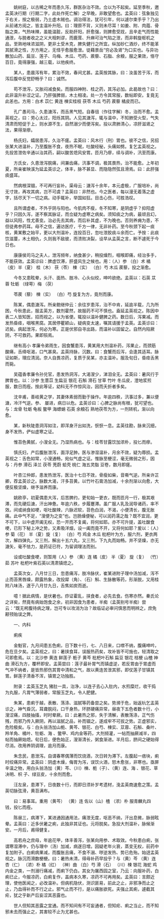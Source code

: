<!-- { "loadSidebar": true } -->
　　姚树庭，以古稀之年而患久泻，群医杂治不效。佥以为不起矣。延至季秋，邀孟英决行期（行期二字，此处作死亡解）之早晚，非敢望愈也。孟英曰：弦象独见于右关，按之极弱，乃土虚木贼也。调治得法，犹可引年，何以遽尔束手乎？乃出从前诸方阅之，皆主温补升阳。曰：理原不背，义则未尽耳！如姜、附、肉蔻、骨脂之类，气热味辣，虽能温脏，反助肝阳，肝愈强，则脾愈受戕，且辛走气而性能通泄，与脱者收之之义大相刺谬，而鹿茸、升麻可治气陷之泄，而非斡旋枢机之品，至熟地味浓滋阴，更非土受木克，脾失健行之所宜。纵加砂仁酒炒，终不能革其腻滑之性，方方用之，无怪乎愈服愈泄。徒藉景岳“穷必及肾”为口实也。与异功散加山药、扁豆、莲子、乌梅、木瓜、芍药、蒺藜、石脂、余粮，服之果效，恪守百日，竟得康强，越三载，以他疾终。

　　某人，患晨泻有年，累治不效，春间尤甚。孟英按其脉，曰：汝虽苦于泻，而泻后腹中反觉舒畅乎？曰：诚然。

　　苟不泄泻，又胀闷减食矣。而服四神附、桂之药，其泻必加。此曷故也？曰：此非温升补涩之证。乃肝强脾弱，木土相凌。处一方令其常服，数帖即安。复竟无此恙也。方用：白术 苡仁 黄连 楝实桂枝 茯苓 木瓜 芍药 蒺藜 橘皮而已。

　　孔广愚司马，久患溏泻，而舌黑气短。自春徂（作往字解）冬，治而不愈。孟英视之，曰：劳心太过，阳烁其阴。人见其溏泻，辄与温中，不知肺受火型，气失清肃而短促于上，则水源不生，自然溺少而便泻矣。投以肃肺清心，凉肝滋肾之法，果得渐瘳。

　　杨氏妇，孀居患泻，久治不瘥。孟英曰：风木行（刑）胃也。彼不之信，另招张某大进温补，乃至腹胀不食，夜热不眠，吐酸经秘，头痛如劈。复乞孟英视之。先投苦泄佐辛通以治其药，嗣以酸苦熄风安胃。匝月乃瘳，续与调补，汛至而康。

　　方氏女，久患泄泻脘痛，间兼齿痛，汛事不调，极其畏热，治不能愈。上年初夏，所亲崔映溪为延孟英诊之，体丰，脉不甚显、而隐隐然弦且滑焉。曰：此肝强痰盛耳。

　　然病根深锢，不可再行妄补。渠母云：溏泻十余年，本元虚极，广服培补，尚无寸效，再攻其病，岂不可虞？孟英曰：非然也。今之医者，每以漫无着落之虚字，括尽天下一切之病。动手辄补，举国如狂。目击心伤，可胜浩叹。

　　且所谓虚者，不外乎阴与阳也。今肌肉不瘦，冬不知寒，是阴虚乎？抑阳虚乎？只因久泻，遂不察其脉证，而佥疑为虚寒之病矣。须知痰之为病，最顽且幻，益以风阳，性尤善变。治必先去其病，而后补其虚，不为晚也。否则养痈为患，不但徒弗参药耳。母不之信，遍访医疗，千方一律，无非补药。至今秋颈下起一痰核，黄某敷之始平，更以大剂温补，连投百日，忽吐泄胶痰斗余而亡。予按：此痰饮滋蔓，木土相仇，久则我不敌彼，而溃败决裂，设早从孟英之言，断不遽死于今日也。

　　康康侯司马之夫人，泄泻频年，纳食甚少，稍投燥烈，咽喉即痛，经治多手，不能获效。孟英诊曰：脾虚饮滞，肝盛风生之候也。用：（人）参 （白）术 橘（皮）半（夏） 桂（木） 茯（苓） 楝（实） （白）芍 木瓜 蒺藜，投之渐愈。

　　今冬又患眩晕，头汗、面热、肢冷、心头似绞，呻吟欲绝。孟英以：石英 苁蓉 牡蛎 （绿萼）梅 （茯）

　　苓蒺（藜） 楝（实） （白）芍 旋复为方，竟剂而康。

　　陈某，偶患溏泻。所亲鲍继仲云：余往岁患泻，治不中肯，延逾半载，几为所困，今秋患此，服孟英方，数剂霍然，故服药不可不慎也。盍延孟英视之。陈因中表二人皆知医，招而视之，以为省便。辄投以温补健脾之药。数日后，泻果减。而发热昏痉，咽喉黑腐。其居停瞿颖山，疑病变太速，嘱其请援于孟英。孟英诊曰：迟矣。病起泄泻，何必为寒。正是伏邪自寻出路，而温补以固留之。自然内陷厥阴，不可救药。果即殒焉。

　　继有高小 孝廉令弟雨生，因食蟹患泻，黄某用大剂温补药，泻果止，而颈筋酸痛，舌绛呕渴，口气甚臭。孟英持脉，沉数。曰：食蟹而后泻，会逢其适耳。脉证如斯，理应清润。奈人自畏凉药，复质于吴某，亦主温补。服及旬日，昏痉舌黑而毙。

　　吴蕴香孝廉令孙兑官，患发热洞泻，大渴溲少，涕泪全无。孟英曰：暑风行于脾胃也。以：沙参 生薏苡 生扁豆 银花 石斛 滑石 甘草 竹叶 冬瓜皮，澄地浆煎服，数日而痊。按此等证，幼科无不作惊风治，因而夭折者多矣。

　　沈辛甫，善岐黄之学，其妻体素弱而勤于操作。年逾四秩，汛事过多，兼以便溏，冷汗气逆。参、 屡进，病日以危。孟英诊曰：心脾之脉尚有根，犹可望也。与：龙骨 牡蛎 龟板 鳖甲 海螵蛸 石英 余粮石 熟地茯苓为方，一剂转机，渐以向愈。

　　某，新秋陡患洞泻如注，即浑身汗出如洗，恹恹一息。孟英往勘，脉来沉细，身不发热，俨似虚寒之证。

　　惟苔色黄腻，小溲全无。乃湿热病也。与：桂苓甘露饮加浓朴，投匕而瘳。

　　慎氏妇，产后腹胀泄泻，面浮足肿。医与渗湿温补，月余不效，疑为蓐损。孟英视之：舌色如常，小溲通畅，宛似气虚之证。惟脉至梗涩，毫无微弱之形，因与：丹参 滑石 泽兰 茯苓 茺蔚 蛤壳 桃仁 海五灵脂 豆卷，数月即瘥。

　　叶杏江仲郎，患发热泄泻，医治十七日不效，骨瘦如柴，音嘶气逆。所亲许芷卿，荐孟英诊之。脉数大渴，汗多苔黄。以竹叶石膏汤加减，十余剂渐以向愈，大便反极坚燥，继予滋养而康。

　　姚欧亭，初夏偶患大泻，后苦脾约，更旬始一更衣，既而匝月一行，极其艰滞，而先硬后溏，汗出神惫。年逾六秩，步履蹇滞。虽广服人乳及润导诸药，率不效。间或纳食如哽，呕吐酸辣，六脉迟软，苔色白润，不渴，小便清长，腹无胀痛。此中气不足，“溲便为之变”也。岂肠燥便秘，可以润药濡之哉？既不宜润，更不可下，以中虚开阖无权，恐一开而不复阖，将何如耶。亦不可升提，盖吐酸食哽，已形下秘上冲之势，又素吸洋烟，设一阖而竟不开，又将何如耶？爰以：（人）参 菊（花） 半（夏）旋（复） （白）芍 鸡金 木瓜 枇杷叶为方，服六剂，更衣两次，解四弹丸，又三剂，解出十五六丸，又三剂，下九丸而始畅。并不坚燥，亦无溏矢，毫不怯力，是药证已符，为留调理法而别。

　　设或吐酸食哽，则暂用（人）参 （黄）连 橘（皮） 半（夏） 旋（复） （竹）茹 苏叶 枇杷叶紫石英以清肃镇熄之。

　　孟英次女，八月廿三日，忽患痛泻，肢冷脉伏，崔某进附子理中汤加减，泻不止而苔黑唇燥，颇露热象，改投犀（角）、（石）斛、生脉散等药，形渐脱，又用桂附八味汤，遂于八月廿九日，舌焦如炭而逝。

　　噫！据此病情，是伏暑也。痧证霍乱，挟食者，必先去食。伤寒亦然。秦氏论之详矣，然竟有病始饱食之余，初非因食为患者，半痴（孟英别号半痴）尝云：“既无枵腹待病之理，岂可专以攻消为治？故临证必审问慎思而明辨之，庶免颟顸贻误之弊。

　　一、内科

　　痢疾

　　金魁官，九月间患五色痢，日下数十行，七、八日来，口噤不纳，腹痛呻吟，危在旦夕矣。孟英视之，曰：暑挟食耳，误服热药矣，攻补皆不可施也，轻清取之可即愈焉。以：北沙参 黄连 鲜莲子 栀子 黄芩 枇杷叶石斛 扁豆 银花 桔梗 山楂 神曲 滑石为方，覆杯即安。孟英尝曰：莲子最补胃气而镇虚逆，若反胃由于胃虚而气冲不纳者，是皆热邪伤其胃中清和之气，故以黄连苦泄其邪，即仗莲子甘镇其胃。鲜莲子清香不浑，镇胃之功独胜。

　　附录：孟英玉芝丸 猪肚一具，治净，以连子去心入肚内，水煎糜烂，收干捣为丸服，凡胃气薄弱者，常服玉芝丸，令人肥健。

　　朱某，患痢于越，表散、荡涤、滋腻等药备尝之矣。势濒于危，始返杭乞孟英诊之，神气昏沉，耳聋脘闷，口干身热，环脐硬痛异常，昼夜下五色者数十行，小溲涩痛，四肢抽搐，时时晕厥。曰：此暑热之邪，失于清解，表散荡涤，正气伤残，而邪乃传入厥阴，再以滋腻之品，补而锢之，遂成牢不可拔之势。正虚邪实，危险极矣。与：白头翁汤加山栀、黄芩、银花、白芍、楝实、苁蓉、石斛、桑叶、羚羊角、橘叶、牡蛎、海 、鳖甲、鸡内金等药，大剂频灌，一帖而抽厥减半，四帖而抽厥始熄。旬日后，便色始正，溲渐清长，粥食渐进。半月后，脐间之硬始得尽消。改用养阴调理，逾月而康。

　　朱念民，患泄泻。自谓春寒偶薄而饮烧酒，次日转为滞下。左腹起一痞块，痢时绞痛异常。孟英曰：阴虚木燥，侮胃为泻，误饮火酒，怒木愈张，非寒也。亟屏辛温之物，用白头翁汤加（黄）芩、（川）楝、栀（子）、（黄）连、海 、银花、草决明、枳 子、绿豆皮，十余剂而愈。

　　汪左泉，患滞下，日夜数十行，而即日须补岁考遗材，浼孟英商速愈之策。孟英切脉弦滑，黄苔满布。

　　曰：易事耳。重用（黄芩） （黄）连 佐以（山）楂 （浓）朴 服青麟丸四钱，投匕而痊。

　　陈昼三，病滞下，某进通因通用法，痛泄无度，呕恶不纳，汗出息微，脉弱眩晕。孟英曰：近多伏暑之痢，此独非其证也。元将脱矣。急投大剂温补，脉候渐安。一月后，甫得健复。

　　高若舟之庶母，年逾花甲，体丰善泻，张某向用参、术取效。今秋患白痢，张谓寒湿滞中，仍与理中（汤）加减，病遂日增。因疑老年火衰，蒸变无权，前药中复加附子。白痢病果减，而腹胀且痛，不食不溺、哕逆发热、势已危殆。始迓孟英视之。脉沉而滑数梗梗。曰：暑热未清，得毋补药早投乎？与（黄）芩 （黄）连 杏（仁） （浓）朴 橘（红） （神）曲 （白）芍 滑（石） （川）楝 银花 海蛇 鸡内金之类，一剂溺行痛减，而痢下仍白。其女为屠西园之室，乃云：向服补药，白痢已止，今服凉药，白痢复作，盖病本久寒，凉药不可再用矣。孟英曰：言颇近理，使他医闻之，必改温补。但病机隐伏，测识匪易，前此之止，非邪净而止之止，乃血得补而不行之止。邪气止而不行，是以痛胀欲死。夫强止其痢，遽截其疟，犹之乎新产后妄涩其恶露也。

　　世人但知其恶露之宜通。而不知间有不可妄通者，但知疟、痢之当止，而不知邪未去而强止之，其害较不止为尤甚也。


